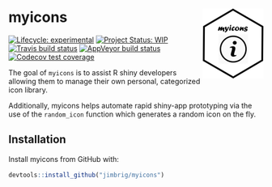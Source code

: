 
<!-- README.md is generated from README.Rmd. Please edit that file -->

# myicons <img src='man/figures/logo.png' align="right" height="138" />

<!-- badges: start -->

[![Lifecycle:
experimental](https://img.shields.io/badge/lifecycle-experimental-orange.svg)](https://www.tidyverse.org/lifecycle/#experimental)
[![Project Status:
WIP](https://www.repostatus.org/badges/latest/wip.svg)](http://www.repostatus.org/#wip)
[![Travis build
status](https://travis-ci.com/jimbrig/myicons.svg?branch=master)](https://travis-ci.com/jimbrig/myicons)
[![AppVeyor build
status](https://ci.appveyor.com/api/projects/status/github/jimbrig/myicons?branch=master&svg=true)](https://ci.appveyor.com/project/jimbrig/myicons)
[![Codecov test
coverage](https://codecov.io/gh/jimbrig/myicons/branch/master/graph/badge.svg)](https://codecov.io/gh/jimbrig/myicons?branch=master)
<!-- badges: end -->

The goal of `myicons` is to assist R shiny developers allowing them to
manage their own personal, categorized icon library.

Additionally, myicons helps automate rapid shiny-app prototyping via the
use of the `random_icon` function which generates a random icon on the
fly.

## Installation

Install myicons from GitHub with:

``` r
devtools::install_github("jimbrig/myicons")
```
